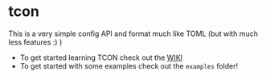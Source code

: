 # tcon

This is a very simple config API and format much like TOML (but with much less features :) )<br>
+ To get started learning TCON check out the [WIKI](https://github.com/therealdrflower/tcon/wiki)
+ To get started with some examples check out the `examples` folder!<br>
